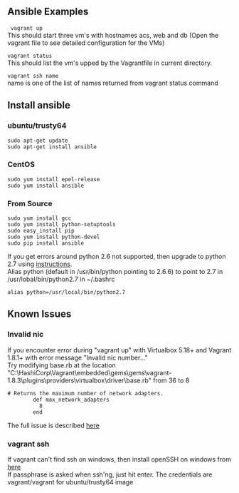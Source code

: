 ## Ansible Examples

` vagrant up`  
This should start three vm's with hostnames acs, web and db (Open the vagrant file to see detailed configuration for the VMs)  

`vagrant status`  
This should list the vm's upped by the Vagrantfile in current directory.  

`vagrant ssh name`  
name is one of the list of names returned from vagrant status command  


## Install ansible  

### ubuntu/trusty64
```
sudo apt-get update
sudo apt-get install ansible
```  

### CentOS
```
sudo yum install epel-release
sudo yum install ansible
```  

### From Source
```
sudo yum install gcc
sudo yum install python-setuptools
sudo easy_install pip
sudo yum install python-devel
sudo pip install ansible
```  

If you get errors around python 2.6 not supported, then upgrade to python 2.7 using [instructions](http://tuxlabs.com/?p=194).   
Alias python (default in /usr/bin/python pointing to 2.6.6) to point to 2.7 in /usr/lobal/bin/python2.7 in ~/.bashrc  

```
alias python=/usr/local/bin/python2.7
```


## Known Issues  

### Invalid nic  

If you encounter error during "vagrant up" with Virtualbox 5.18+ and Vagrant 1.8.1+ with error message "Invalid nic number..."   
Try modifying base.rb at the location "C:\HashiCorp\Vagrant\embedded\gems\gems\vagrant-1.8.3\plugins\providers\virtualbox\driver\base.rb" from 36 to 8   

```
# Returns the maximum number of network adapters.
        def max_network_adapters
          8
        end
```  

The full issue is described [here](https://github.com/mitchellh/vagrant/issues/7417)  

### vagrant ssh  

If vagrant can't find ssh on windows, then install openSSH on windows from [here](https://sourceforge.net/projects/sshwindows/)  
If passphrase is asked when ssh'ng, just hit enter. The credentials are vagrant/vagrant for ubuntu/trusty64 image